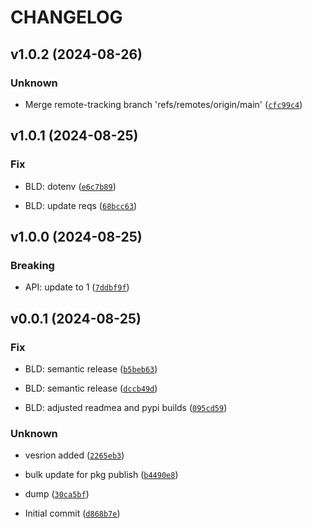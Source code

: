 # CHANGELOG

## v1.0.2 (2024-08-26)

### Unknown

* Merge remote-tracking branch &#39;refs/remotes/origin/main&#39; ([`cfc99c4`](https://github.com/Mjvolk3/Swanki/commit/cfc99c47a3c06a0fec0706b384e9929f32135687))

## v1.0.1 (2024-08-25)

### Fix

* BLD: dotenv ([`e6c7b89`](https://github.com/Mjvolk3/Swanki/commit/e6c7b89100ce441d73bd899476fc69a94f51d8a2))

* BLD: update reqs ([`68bcc63`](https://github.com/Mjvolk3/Swanki/commit/68bcc6314e612ee99df924c61caccca3601af813))

## v1.0.0 (2024-08-25)

### Breaking

* API: update to 1 ([`7ddbf9f`](https://github.com/Mjvolk3/Swanki/commit/7ddbf9fe5a4f90ad3d2549360ed6b10554e0f4f6))

## v0.0.1 (2024-08-25)

### Fix

* BLD: semantic release ([`b5beb63`](https://github.com/Mjvolk3/Swanki/commit/b5beb63e3c4f7cbe876b3802ef0f023dc07d5b1c))

* BLD: semantic release ([`dccb49d`](https://github.com/Mjvolk3/Swanki/commit/dccb49d89ab5f8ec8e9adb785ee65132151f04d1))

* BLD: adjusted readmea and pypi builds ([`095cd59`](https://github.com/Mjvolk3/Swanki/commit/095cd5941f79076a7c32b3d51dd0616706034e7f))

### Unknown

* vesrion added ([`2265eb3`](https://github.com/Mjvolk3/Swanki/commit/2265eb32a45b810ff88c693f24ed4cfffe71fcbe))

* bulk update for pkg publish ([`b4490e8`](https://github.com/Mjvolk3/Swanki/commit/b4490e833ba97e9a2eba205a73529151c3ec9b97))

* dump ([`30ca5bf`](https://github.com/Mjvolk3/Swanki/commit/30ca5bf50e975347d1eb87e6c07a7709606f86a1))

* Initial commit ([`d868b7e`](https://github.com/Mjvolk3/Swanki/commit/d868b7ee2a01d3aec79e7845866f9409b6452e71))
